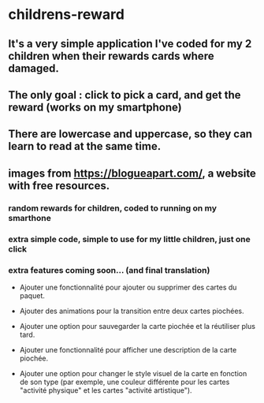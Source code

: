 # childrens-reward

## It's a very simple application I've coded for my 2 children when their rewards cards where damaged.
## The only goal : click to pick a card, and get the reward (works on my smartphone)
## There are lowercase and uppercase, so they can learn to read at the same time.

## images from https://blogueapart.com/, a website with free resources.

### random rewards for children, coded to running on my smarthone

### extra simple code, simple to use for my little children, just one click

### extra features coming soon... (and final translation)

- Ajouter une fonctionnalité pour ajouter ou supprimer des cartes du paquet.

- Ajouter des animations pour la transition entre deux cartes piochées.

- Ajouter une option pour sauvegarder la carte piochée et la réutiliser plus tard.

- Ajouter une fonctionnalité pour afficher une description de la carte piochée.

- Ajouter une option pour changer le style visuel de la carte en fonction de son type (par exemple, une couleur différente pour les cartes "activité physique" et les cartes "activité artistique").
